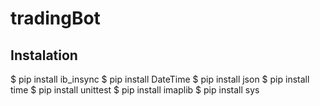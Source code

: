 # tradingBot

## Instalation

$ pip install ib_insync
$ pip install DateTime
$ pip install json
$ pip install time
$ pip install unittest
$ pip install imaplib
$ pip install sys
